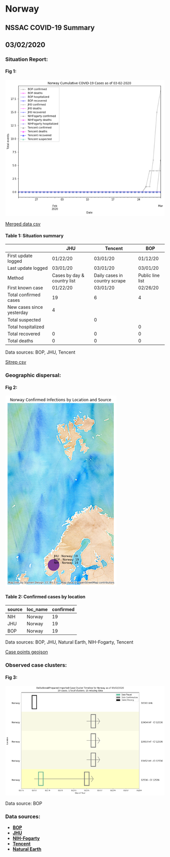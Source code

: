 # Norway
## NSSAC COVID-19 Summary
## 03/02/2020



### Situation Report:
#### Fig 1:
![Norway cases](../merged_histories/Norway_merged_histories.png)

[Merged data csv](https://github.com/SchlittDataSci/SchlittDataSci.github.io/blob/master/data/tables/Norway_merged_daily.csv)

#### Table 1: Situation summary


|                           | JHU                         | Tencent                       | BOP              |
|---------------------------|-----------------------------|-------------------------------|------------------|
| First update logged       | 01/22/20                    | 03/01/20                      | 01/12/20         |
| Last update logged        | 03/01/20                    | 03/01/20                      | 03/01/20         |
| Method                    | Cases by day & country list | Daily cases in country scrape | Public line list |
| First known case          | 01/22/20                    | 03/01/20                      | 02/26/20         |
| Total confirmed cases     | 19                          | 6                             | 4                |
| New cases since yesterday | 4                           |                               |                  |
| Total suspected           |                             | 0                             |                  |
| Total hospitalized        |                             |                               | 0                |
| Total recovered           | 0                           | 0                             | 0                |
| Total deaths              | 0                           | 0                             | 0                |

Data sources: BOP, JHU, Tencent


[Sitrep csv](https://github.com/SchlittDataSci/SchlittDataSci.github.io/blob/master/data/tables/Norway_sitrep.csv)

### Geographic dispersal:
#### Fig 2:
![Norway mapped](../case_locs/Norway_case_locs.png)

#### Table 2: Confirmed cases by location


| source   | loc_name   |   confirmed |
|----------|------------|-------------|
| NIH      | Norway     |          19 |
| JHU      | Norway     |          19 |
| BOP      | Norway     |          19 |

Data sources: BOP, JHU, Natural Earth, NIH-Fogarty, Tencent


[Case points geojson](https://github.com/SchlittDataSci/SchlittDataSci.github.io/blob/master/data/shapes/Norway_case_locs.geojson)

### Observed case clusters:
#### Fig 3:
![Norway cases](../cluster_analysis/Norway_imported_cases_BOP.png)



Data source: BOP


### Data sources:
* **[BOP](https://github.com/beoutbreakprepared/nCoV2019)**
* **[JHU](https://github.com/CSSEGISandData/COVID-19)** 
* **[NIH-Fogarty](https://docs.google.com/spreadsheets/d/1jS24DjSPVWa4iuxuD4OAXrE3QeI8c9BC1hSlqr-NMiU/edit#gid=1187587451)** 
* **[Tencent](https://news.qq.com/zt2020/page/feiyan.htm)**
* **[Natural Earth](https://www.naturalearthdata.com/forums/forum/natural-earth-map-data/cultural-vectors/admin-1-states-provinces-and-their-boundaries/)**

<!-- Global site tag (gtag.js) - Google Analytics -->
<script async src="https://www.googletagmanager.com/gtag/js?id=UA-158816269-1"></script>
<script>
  window.dataLayer = window.dataLayer || [];
  function gtag(){dataLayer.push(arguments);}
  gtag('js', new Date());

  gtag('config', 'UA-158816269-1');
</script>